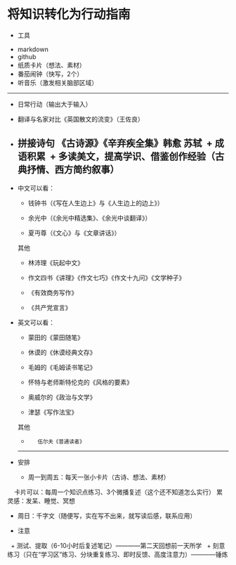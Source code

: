 # 将知识转化为行动指南
 * 工具
  + markdown
  + github
  + 纸质卡片（想法、素材）
  + 番茄闹钟（快写，2个）
  + 听音乐（激发相关脑部区域）
  ---
 * 日常行动（输出大于输入）
  + 翻译与名家对比《英国散文的流变》（王佐良）
   + 拼接诗句 《古诗源》《辛弃疾全集》韩愈 苏轼
   + 成语积累
   + 多读美文，提高学识、借鉴创作经验（古典抒情、西方简约叙事）
     
     ---
 * 中文可以看：
      + 钱钟书（《写在人生边上》与《人生边上的边上》）
      
      + 余光中（《余光中精选集》、《余光中谈翻译》）
      
      + 夏丏尊（《文心》与《文章讲话》）
 
      其他
      
      + 林沛理《玩起中文》
      
      + 作文四书《讲理》《作文七巧》《作文十九问》《文学种子》
      
      + 《有效商务写作》
      
      + 《共产党宣言》
 
 *  英文可以看：
       
       + 蒙田的《蒙田随笔》
       
       + 休谟的《休谟经典文存》
       
       + 毛姆的《毛姆读书笔记》
       
       + 怀特与老师斯特伦克的《风格的要素》
       
       + 奥威尔的《政治与文学》
       
       + 津瑟《写作法宝》
 
       其他
       +        伍尔夫《普通读者》
      
      ---
 
 * 安排
 
   + 周一到周五：每天一张小卡片（古诗、想法、素材）
  
      卡片可以：每周一个知识点练习、3个微播复述（这个还不知道怎么实行）    累灵感：发呆、睡觉、冥想
       
   + 周日：千字文（随便写，实在写不出来，就写读后感，联系应用）
  
 * 注意
 
   + 测试、提取（6-10小时后复述笔记）————第二天回想前一天所学
   + 刻意练习（只在“学习区”练习、分块重复练习、即时反馈、高度注意力）————锤炼
 


